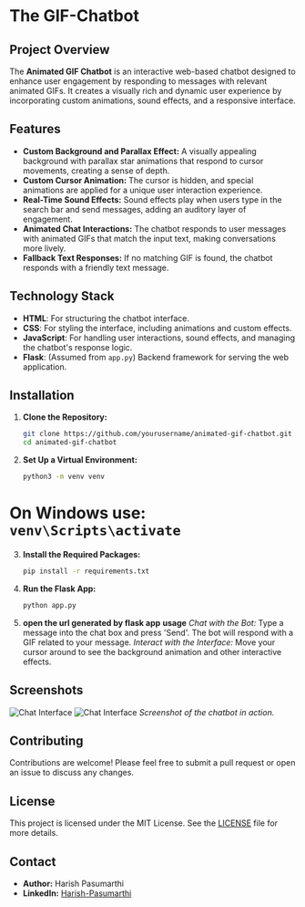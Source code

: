 # The GIF-Chatbot

## Project Overview
The **Animated GIF Chatbot** is an interactive web-based chatbot designed to enhance user engagement by responding to messages with relevant animated GIFs. It creates a visually rich and dynamic user experience by incorporating custom animations, sound effects, and a responsive interface.

## Features
- **Custom Background and Parallax Effect:** A visually appealing background with parallax star animations that respond to cursor movements, creating a sense of depth.
- **Custom Cursor Animation:** The cursor is hidden, and special animations are applied for a unique user interaction experience.
- **Real-Time Sound Effects:** Sound effects play when users type in the search bar and send messages, adding an auditory layer of engagement.
- **Animated Chat Interactions:** The chatbot responds to user messages with animated GIFs that match the input text, making conversations more lively.
- **Fallback Text Responses:** If no matching GIF is found, the chatbot responds with a friendly text message.

## Technology Stack
- **HTML**: For structuring the chatbot interface.
- **CSS**: For styling the interface, including animations and custom effects.
- **JavaScript**: For handling user interactions, sound effects, and managing the chatbot's response logic.
- **Flask**: (Assumed from `app.py`) Backend framework for serving the web application.

## Installation

1. **Clone the Repository:**
   ```bash
   git clone https://github.com/yourusername/animated-gif-chatbot.git
   cd animated-gif-chatbot
2. **Set Up a Virtual Environment:**
   ```bash
   python3 -m venv venv
  # On Windows use:  `venv\Scripts\activate`
3. **Install the Required Packages:**
   ```bash
   pip install -r requirements.txt
4. **Run the Flask App:**
   ```bash
   python app.py
5. **open the url generated by flask app**
**usage**
*Chat with the Bot:* Type a message into the chat box and press 'Send'. The bot will respond with a GIF related to your message.
*Interact with the Interface:* Move your cursor around to see the background animation and other interactive effects.

## Screenshots
![Chat Interface](gifchatbot1.png)
![Chat Interface](gifchatbot2.png)
*Screenshot of the chatbot in action.*

## Contributing
Contributions are welcome! Please feel free to submit a pull request or open an issue to discuss any changes.

## License
This project is licensed under the MIT License. See the [LICENSE](LICENSE) file for more details.

## Contact
- **Author:** Harish Pasumarthi
- **LinkedIn:** [Harish-Pasumarthi](https://www.linkedin.com/in/harish-pasumarthi/)

